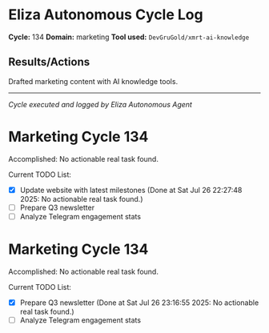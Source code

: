 # Eliza Autonomous Cycle Log

**Cycle:** 134
**Domain:** marketing
**Tool used:** `DevGruGold/xmrt-ai-knowledge`

## Results/Actions
Drafted marketing content with AI knowledge tools.

---
*Cycle executed and logged by Eliza Autonomous Agent*

# Marketing Cycle 134

Accomplished: No actionable real task found.

Current TODO List:

- [x] Update website with latest milestones  (Done at Sat Jul 26 22:27:48 2025: No actionable real task found.)
- [ ] Prepare Q3 newsletter
- [ ] Analyze Telegram engagement stats

# Marketing Cycle 134

Accomplished: No actionable real task found.

Current TODO List:

- [x] Prepare Q3 newsletter  (Done at Sat Jul 26 23:16:55 2025: No actionable real task found.)
- [ ] Analyze Telegram engagement stats